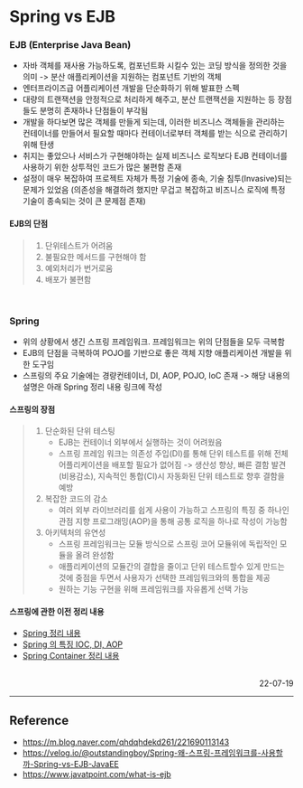 # Spring vs EJB

### EJB (Enterprise Java Bean)
- 자바 객체를 재사용 가능하도록, 컴포넌트화 시킬수 있는 코딩 방식을 정의한 것을 의미 -> 분산 애플리케이션을 지원하는 컴포넌트 기반의 객체
- 엔터프라이즈급 어플리케이션 개발을 단순화하기 위해 발표한 스펙
- 대량의 트랜잭션을 안정적으로 처리하게 해주고, 분산 트랜잭션을 지원하는 등 장점들도 분명히 존재하나 단점들이 부각됨
- 개발을 하다보면 많은 객체를 만들게 되는데, 이러한 비즈니스 객체들을 관리하는 컨테이너를 만들어서 필요할 때마다 컨테이너로부터 객체를 받는 식으로 관리하기 위해 탄생
- 취지는 좋았으나 서비스가 구현해야하는 실제 비즈니스 로직보다 EJB 컨테이너를 사용하기 위한 상투적인 코드가 많은 불편함 존재
- 설정이 매우 복잡하여 프로젝트 자체가 특정 기술에 종속, 기술 침투(Invasive)되는 문제가 있었음 (의존성을 해결하려 했지만 무겁고 복잡하고 비즈니스 로직에 특정 기술이 종속되는 것이 큰 문제점 존재)

#### EJB의 단점
>1. 단위테스트가 어려움
>2. 불필요한 메서드를 구현해야 함
>3. 예외처리가 번거로움
>4. 배포가 불편함

<br>

### Spring
- 위의 상황에서 생긴 스프링 프레임워크. 프레임워크는 위의 단점들을 모두 극복함
- EJB의 단점을 극복하여 POJO를 기반으로 좋은 객체 지향 애플리케이션 개발을 위한 도구임
- 스프링의 주요 기술에는 경량컨테이너, DI, AOP, POJO, IoC 존재 -> 해당 내용의 설명은 아래 Spring 정리 내용 링크에 작성

#### 스프링의 장점
> 1. 단순화된 단위 테스팅
>       - EJB는 컨테이너 외부에서 실행하는 것이 어려웠음
>       - 스프링 프레임 워크는 의존성 주입(DI)를 통해 단위 테스트를 위해 전체 어플리케이션을 배포할 필요가 없어짐 -> 생산성 향상, 빠른 결함 발견(비용감소), 지속적인 통합(CI)시 자동화된 단위 테스트로 향후 결함을 예방
> 2. 복잡한 코드의 감소
>       - 여러 외부 라이브러리를 쉽게 사용이 가능하고 스프링의 특징 중 하나인 관점 지향 프로그래밍(AOP)을 통해 공통 로직을 하나로 작성이 가능함
> 3. 아키텍처의 유연성
>       - 스프링 프레임워크는 모듈 방식으로 스프링 코어 모듈위에 독립적인 모듈을 올려 완성함
>       - 애플리케이션의 모듈간의 결합을 줄이고 단위 테스트할수 있게 만드는 것에 중점을 두면서 사용자가 선택한 프레임워크와의 통합을 제공
>       - 원하는 기능 구현을 위해 프레임워크를 자유롭게 선택 가능

#### 스프링에 관한 이전 정리 내용
- [Spring 정리 내용](./Spring.md)
- [Spring 의 특징 IOC, DI, AOP](./IOC-DI-AOP.md)
- [Spring Container 정리 내용](./Spring_Container.md)

<br>

<div style="text-align: right">22-07-19</div>

-------

## Reference
- https://m.blog.naver.com/qhdqhdekd261/221690113143
- https://velog.io/@outstandingboy/Spring-왜-스프링-프레임워크를-사용할까-Spring-vs-EJB-JavaEE
- https://www.javatpoint.com/what-is-ejb